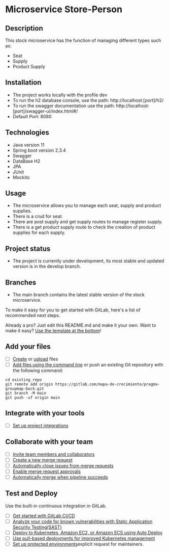 # Microservice Store-Person

## Description

This stock microservice has the function of managing different types such as:

* Seat
* Supply
* Product Supply

## Installation

* The project works locally with the profile dev
* To run the h2 database console, use the path: http://localhost:[port]/h2/
* To run the swagger documentation use the path: http://localhost:[port]/swagger-ui/index.html#/
* Default Port: 8080

## Technologies

* Java version 11
* Spring boot version 2.3.4
* Swagger
* DataBase H2
* JPA
* JUnit
* Mockito

## Usage

* The microservice allows you to manage each seat, supply and product supplies.
* There is a crud for seat.
* There are post supply and get supply routes to manage register supply.
* There is a get product supply route to check the creation of product supplies for each supply.

## Project status

* The project is currently under development, its most stable and updated version is in the develop branch.

## Branches

* The main branch contains the latest stable version of the stock microservice.


To make it easy for you to get started with GitLab, here's a list of recommended next steps.

Already a pro? Just edit this README.md and make it your own. Want to make it easy? [Use the template at the bottom](#editing-this-readme)!

## Add your files

- [ ] [Create](https://docs.gitlab.com/ee/user/project/repository/web_editor.html#create-a-file) or [upload](https://docs.gitlab.com/ee/user/project/repository/web_editor.html#upload-a-file) files
- [ ] [Add files using the command line](https://docs.gitlab.com/ee/gitlab-basics/add-file.html#add-a-file-using-the-command-line) or push an existing Git repository with the following command:

```
cd existing_repo
git remote add origin https://gitlab.com/mapa-de-crecimiento/pragma-groupmap-back.git
git branch -M main
git push -uf origin main
```

## Integrate with your tools

- [ ] [Set up project integrations](https://gitlab.com/mapa-de-crecimiento/pragma-groupmap-back/-/settings/integrations)

## Collaborate with your team

- [ ] [Invite team members and collaborators](https://docs.gitlab.com/ee/user/project/members/)
- [ ] [Create a new merge request](https://docs.gitlab.com/ee/user/project/merge_requests/creating_merge_requests.html)
- [ ] [Automatically close issues from merge requests](https://docs.gitlab.com/ee/user/project/issues/managing_issues.html#closing-issues-automatically)
- [ ] [Enable merge request approvals](https://docs.gitlab.com/ee/user/project/merge_requests/approvals/)
- [ ] [Automatically merge when pipeline succeeds](https://docs.gitlab.com/ee/user/project/merge_requests/merge_when_pipeline_succeeds.html)

## Test and Deploy

Use the built-in continuous integration in GitLab.

- [ ] [Get started with GitLab CI/CD](https://docs.gitlab.com/ee/ci/quick_start/index.html)
- [ ] [Analyze your code for known vulnerabilities with Static Application Security Testing(SAST)](https://docs.gitlab.com/ee/user/application_security/sast/)
- [ ] [Deploy to Kubernetes, Amazon EC2, or Amazon ECS using Auto Deploy](https://docs.gitlab.com/ee/topics/autodevops/requirements.html)
- [ ] [Use pull-based deployments for improved Kubernetes management](https://docs.gitlab.com/ee/user/clusters/agent/)
- [ ] [Set up protected environments](https://docs.gitlab.com/ee/ci/environments/protected_environments.html)explicit request for maintainers.
